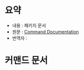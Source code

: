 # 요약 #
  * 내용 : 패키지 문서
  * 원문 : [Command Documentation](http://golang.org/cmd/)
  * 번역자 :




# 커맨드 문서 #